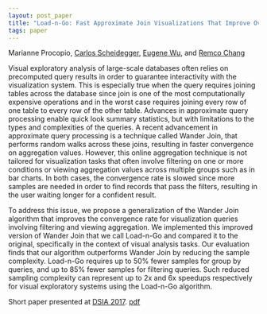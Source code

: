 ```yaml
---
layout: post_paper
title: "Load-n-Go: Fast Approximate Join Visualizations That Improve Over Time"
tags: paper
---
```


Marianne Procopio, [Carlos Scheidegger](/), [Eugene Wu](http://www.cs.columbia.edu/~ewu/), and [Remco Chang](http://www.cs.tufts.edu/~remco/)

Visual exploratory analysis of large-scale databases often relies on
precomputed query results in order to guarantee interactivity with the
visualization system. This is especially true when the query requires
joining tables across the database since join is one of the most
computationally expensive operations and in the worst case requires
joining every row of one table to every row of the other
table. Advances in approximate query processing enable quick look
summary statistics, but with limitations to the types and complexities
of the queries. A recent advancement in approximate query processing
is a technique called Wander Join, that performs random walks across
these joins, resulting in faster convergence on aggregation
values. However, this online aggregation technique is not tailored for
visualization tasks that often involve filtering on one or more
conditions or viewing aggregation values across multiple groups such
as in bar charts. In both cases, the convergence rate is slowed since
more samples are needed in order to find records that pass the
filters, resulting in the user waiting longer for a confident result.

To address this issue, we propose a generalization of the Wander Join
algorithm that improves the convergence rate for visualization queries
involving filtering and viewing aggregation. We implemented this
improved version of Wander Join that we call Load-n-Go and compared it
to the original, specifically in the context of visual analysis
tasks. Our evaluation finds that our algorithm outperforms Wander Join
by reducing the sample complexity. Load-n-Go requires up to 50% fewer
samples for group by queries, and up to 85% fewer samples for
filtering queries. Such reduced sampling complexity can represent up
to 2x and 6x speedups respectively for visual exploratory systems
using the Load-n-Go algorithm.

Short paper presented at [DSIA 2017](http://www.interactive-analysis.org). [pdf](/static/papers/dsia-load-n-go-2017.pdf)
